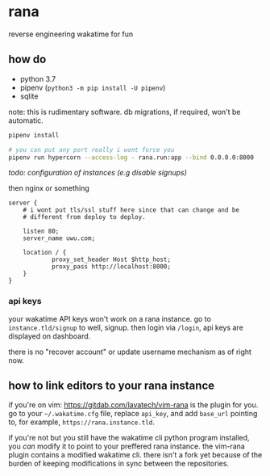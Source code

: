 rana
====

reverse engineering wakatime for fun

## how do

 - python 3.7
 - pipenv (`python3 -m pip install -U pipenv`)
 - sqlite

note: this is rudimentary software. db migrations, if required, won't
be automatic.

```bash
pipenv install

# you can put any port really i wont force you
pipenv run hypercorn --access-log - rana.run:app --bind 0.0.0.0:8000
```

*todo: configuration of instances (e.g disable signups)*

then nginx or something

```nginx
server {
    # i wont put tls/ssl stuff here since that can change and be
    # different from deploy to deploy.

    listen 80;
    server_name uwu.com;

    location / {
            proxy_set_header Host $http_host;
            proxy_pass http://localhost:8000;
    }
}
```

### api keys

your wakatime API keys won't work on a rana instance. go to
`instance.tld/signup` to well, signup. then login via `/login`, api keys are
displayed on dashboard.

there is no "recover account" or update username mechanism as of right now.

## how to link editors to your rana instance

if you're on vim: https://gitdab.com/lavatech/vim-rana is the plugin for you.
go to your `~/.wakatime.cfg` file, replace `api_key`, and add `base_url`
pointing to, for example, `https://rana.instance.tld`.

if you're not but you still have the wakatime cli python program installed, you
*can* modify it to point to your preffered rana instance. the vim-rana plugin
contains a modified wakatime cli. there isn't a fork yet because of the burden
of keeping modifications in sync between the repositories.
